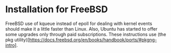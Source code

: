 # Installation for FreeBSD

FreeBSD use of kqueue instead of epoll for dealing with kernel events should make it a little faster than Linux.
Also, Ubuntu has started to offer some upgrades only through paid subscriptions.
These instructions use (the pkg utility)[https://docs.freebsd.org/en/books/handbook/ports/#pkgng-intro]. 